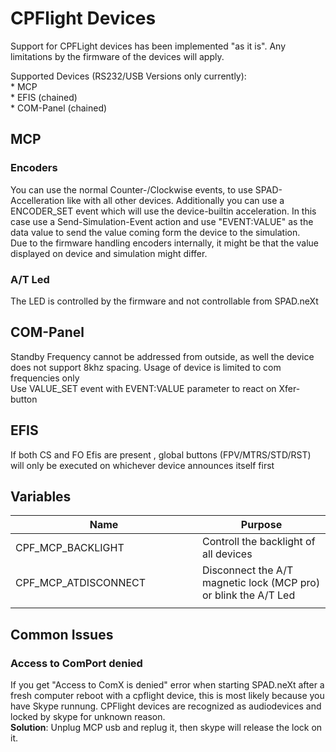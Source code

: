 # CPFlight Devices

Support for CPFLight devices has been implemented "as it is". Any limitations by the firmware of the devices will apply.

Supported Devices (RS232/USB Versions only currently):\
\* MCP\
\* EFIS (chained)\
\* COM-Panel (chained)

## MCP

### Encoders

You can use the normal Counter-/Clockwise events, to use SPAD-Accelleration like with all other devices. Additionally you can use a ENCODER\_SET event which will use the device-builtin acceleration. In this case use a Send-Simulation-Event action and use "EVENT:VALUE" as the data value to send the value coming form the device to the simulation.\
Due to the firmware handling encoders internally, it might  be that the value displayed on device and simulation might differ.

### A/T Led

The LED is controlled by the firmware and not controllable from SPAD.neXt

## COM-Panel

Standby Frequency cannot be addressed from outside, as well the device does not support 8khz spacing. Usage of device is limited to com frequencies only\
Use VALUE\_SET event with EVENT:VALUE parameter to react on Xfer-button

## EFIS

If both CS and FO Efis are present , global buttons (FPV/MTRS/STD/RST) will only be executed on whichever device announces itself first

## Variables



<table><thead><tr><th width="283">Name</th><th>Purpose</th></tr></thead><tbody><tr><td>CPF_MCP_BACKLIGHT</td><td>Controll the backlight of all devices</td></tr><tr><td>CPF_MCP_ATDISCONNECT</td><td>Disconnect the A/T magnetic lock (MCP pro) or blink the A/T Led</td></tr><tr><td></td><td></td></tr></tbody></table>

## Common Issues

### Access to ComPort denied

If you get "Access to ComX is denied" error when starting SPAD.neXt after a fresh computer reboot with a cpflight device, this is most likely because you have Skype runnung. CPFlight devices are recognized as audiodevices and locked by skype for unknown reason. \
**Solution**: Unplug MCP usb and replug it, then skype will release the lock on it.

